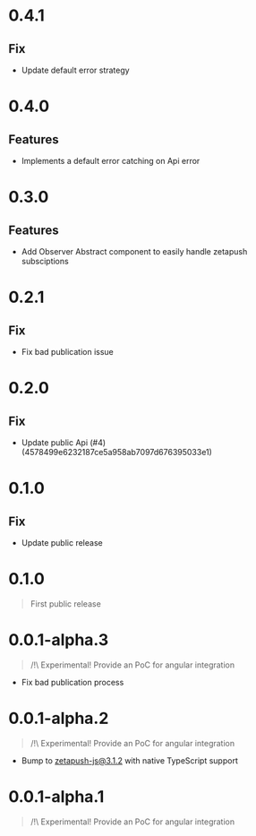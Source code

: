 # 0.4.1

## Fix

- Update default error strategy

# 0.4.0

## Features

- Implements a default error catching on Api error

# 0.3.0

## Features

- Add Observer Abstract component to easily handle zetapush subsciptions

# 0.2.1

## Fix

- Fix bad publication issue

# 0.2.0

## Fix

- Update public Api (#4) (4578499e6232187ce5a958ab7097d676395033e1)

# 0.1.0

## Fix

-  Update public release

# 0.1.0

> First public release

# 0.0.1-alpha.3

> /!\ Experimental! Provide an PoC for angular integration

- Fix bad publication process

# 0.0.1-alpha.2

> /!\ Experimental! Provide an PoC for angular integration

- Bump to zetapush-js@3.1.2 with native TypeScript support 

# 0.0.1-alpha.1

> /!\ Experimental! Provide an PoC for angular integration
